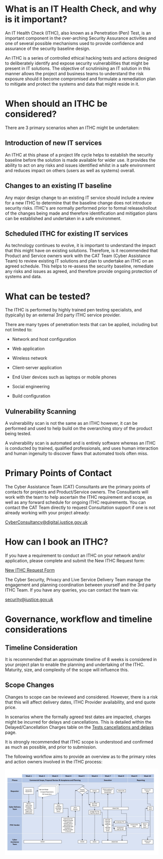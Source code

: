 # What is an IT Health Check, and why is it important?

An IT Health Check \(ITHC\), also known as a Penetration \(Pen\) Test, is an important component in the over-arching Security Assurance activities and one of several possible mechanisms used to provide confidence and assurance of the security baseline design.

An ITHC is a series of controlled ethical hacking tests and actions designed to deliberately identify and expose security vulnerabilities that might be present in IT solutions. The objective of scrutinising an IT solution in this manner allows the project and business teams to understand the risk exposure should it become compromised and formulate a remediation plan to mitigate and protect the systems and data that might reside in it.

# When should an ITHC be considered?

There are 3 primary scenarios when an ITHC might be undertaken:

## Introduction of new IT services

An ITHC at this phase of a project life cycle helps to establish the security baseline before the solution is made available for wider use. It provides the ability to act on any risks and issues identified whilst in a safe environment and reduces impact on others \(users as well as systems\) overall.

## Changes to an existing IT baseline

Any major design change to an existing IT service should include a review for a new ITHC to determine that the baseline change does not introduce security risks. ITHC's are normally performed prior to formal release/rollout of the changes being made and therefore identification and mitigation plans can be established and undertaken in a safe environment.

## Scheduled ITHC for existing IT services

As technology continues to evolve, it is important to understand the impact that this might have on existing solutions. Therefore, is it recommended that Product and Service owners work with the CAT Team \(Cyber Assistance Team\) to review existing IT solutions and plan to undertake an ITHC on an agreed schedule. This helps to re-assess the security baseline, remediate any risks and issues as agreed, and therefore provide ongoing protection of systems and data.

# What can be tested?

The ITHC is performed by highly trained pen testing specialists, and \(typically\) by an external 3rd party ITHC service provider.

There are many types of penetration tests that can be applied, including but not limited to:

-   Network and host configuration

-   Web application

-   Wireless network

-   Client-server application

-   End User devices such as laptops or mobile phones

-   Social engineering

-   Build configuration


## Vulnerability Scanning

A vulnerability scan is not the same as an ITHC however, it can be performed and used to help build on the overarching story of the product being tested.

A vulnerability scan is automated and is entirely software whereas an ITHC is conducted by trained, qualified professionals, and uses human interaction and human ingenuity to discover flaws that automated tools often miss.

# Primary Points of Contact

The Cyber Assistance Team \(CAT\) Consultants are the primary points of contacts for projects and Product/Service owners. The Consultants will work with the team to help ascertain the ITHC requirement and scope, as well as any forward schedule for ongoing ITHC requirements. You can contact the CAT Team directly to request Consultation support if one is not already working with your project already:

[CyberConsultancy@digital.justice.gov.uk](mailto:CyberConsultancy@digital.justice.gov.uk)

# How can I book an ITHC?

If you have a requirement to conduct an ITHC on your network and/or application, please complete and submit the New ITHC Request form:

[New ITHC Request Form](https://forms.office.com/Pages/ResponsePage.aspx?id=KEeHxuZx_kGp4S6MNndq2DJZ0qLuxaVBtuHXfXAIqUZUNDZTMTZJVjJZUkhLUFFLSEdOQ0lWOEUyWCQlQCN0PWcu)

The Cyber Security, Privacy and Live Service Delivery Team manage the engagement and planning coordination between yourself and the 3rd party ITHC Team. If you have any queries, you can contact the team via:

[security@justice.gov.uk](mailto:security@justice.gov.uk)

# Governance, workflow and timeline considerations

## Timeline Consideration

It is recommended that an approximate timeline of 8 weeks is considered in your project plan to enable the planning and undertaking of the ITHC. Maturity, size, and complexity of the scope will influence this.

## Scope Changes

Changes to scope can be reviewed and considered. However, there is a risk that this will affect delivery dates, ITHC Provider availability, and end quote price.

In scenarios where the formally agreed test dates are impacted, charges might be incurred for delays and cancellations. This is detailed within the Delayed/Cancellation Charges table on the [Tests cancellations and delays](test-cancellations-and-delays.md) page.

It is strongly recommended that ITHC scope is understood and confirmed as much as possible, and prior to submission.

The following workflow aims to provide an overview as to the primary roles and action owners involved in the ITHC process:

![IT Health Check Process workflow](images/workflow.jpg)

